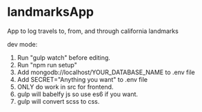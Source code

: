 # landmarksApp
App to log travels to, from, and through california landmarks

dev mode:

1. Run "gulp watch" before editing.
2. Run "npm run setup"
3. Add mongodb://localhost/YOUR_DATABASE_NAME to .env file
4. Add SECRET="Anything you want" to .env file
5. ONLY do work in src for frontend.
6. gulp will babelfy js so use es6 if you want.
7. gulp will convert scss to css.
